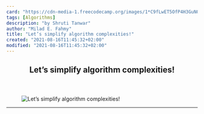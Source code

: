 ```yaml
---
card: "https://cdn-media-1.freecodecamp.org/images/1*C9fLwET5OfP4H3GuN0f-SQ.jpeg"
tags: [Algorithms]
description: "by Shruti Tanwar"
author: "Milad E. Fahmy"
title: "Let’s simplify algorithm complexities!"
created: "2021-08-16T11:45:32+02:00"
modified: "2021-08-16T11:45:32+02:00"
---
```

<div class="site-wrapper">
<main id="site-main" class="site-main outer">
<div class="inner">
<article class="post-full post tag-algorithms tag-tech tag-mathematics tag-programming tag-technology ">
<header class="post-full-header">
<h1 class="post-full-title">Let’s simplify algorithm complexities!</h1>
</header>
<figure class="post-full-image">
<picture>
<source media="(max-width: 700px)" sizes="1px" srcset="data:image/gif;base64,R0lGODlhAQABAIAAAAAAAP///yH5BAEAAAAALAAAAAABAAEAAAIBRAA7 1w">
<source media="(min-width: 701px)" sizes="(max-width: 800px) 400px,
(max-width: 1170px) 700px,
1400px" srcset="https://cdn-media-1.freecodecamp.org/images/1*C9fLwET5OfP4H3GuN0f-SQ.jpeg 300w,
https://cdn-media-1.freecodecamp.org/images/1*C9fLwET5OfP4H3GuN0f-SQ.jpeg 600w,
https://cdn-media-1.freecodecamp.org/images/1*C9fLwET5OfP4H3GuN0f-SQ.jpeg 1000w,
https://cdn-media-1.freecodecamp.org/images/1*C9fLwET5OfP4H3GuN0f-SQ.jpeg 2000w">
<img onerror="this.style.display='none'" src="https://cdn-media-1.freecodecamp.org/images/1*C9fLwET5OfP4H3GuN0f-SQ.jpeg" alt="Let’s simplify algorithm complexities!">
</picture>
</figure>
<section class="post-full-content">
<div class="post-content medium-migrated-article">
</div>
<hr>
</section>
</article>
</div>
</main>
</div>
<!-- Google Tag Manager (noscript) -->
<!-- End Google Tag Manager (noscript) -->
